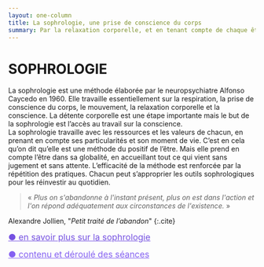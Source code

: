 ```yaml
---
layout: one-column
title: La sophrologie, une prise de conscience du corps
summary: Par la relaxation corporelle, et en tenant compte de chaque être dans sa globalité, la sophrologie permet d’atteindre un travail sur la conscience, et offre à chacun.e des pratiques qu’il ou elle peut réutiliser dans le quotidien.
---
```

# SOPHROLOGIE

La sophrologie est une méthode élaborée par le neuropsychiatre Alfonso Caycedo en 1960. Elle travaille essentiellement sur la respiration, la prise de conscience du corps, le mouvement, la relaxation corporelle et la conscience. La détente corporelle est une étape importante mais le but de la sophrologie est l’accès au travail sur la conscience.  
La sophrologie travaille avec les ressources et les valeurs de chacun, en prenant en compte ses particularités et son moment de vie. C’est en cela qu’on dit qu’elle est une méthode du positif de l’être. Mais elle prend en compte l’être dans sa globalité, en accueillant tout ce qui vient sans jugement et sans attente. L’efficacité de la méthode est renforcée par la répétition des pratiques. Chacun peut s’approprier les outils sophrologiques pour les réinvestir au quotidien.  

>«&nbsp;*Plus on s'abandonne à l'instant présent, plus on est dans l'action et l'on répond adéquatement aux circonstances de l'existence.*&nbsp;»

Alexandre Jollien, "*Petit traité de l’abandon*"
{:.cite}  

<a style="color: #7551e1; font-size: 1.1rem" href="en-savoir-plus-sur-la-sophrologie">● en savoir plus sur la sophrologie</a>

<a style="color: #8561f2; font-size: 1.1rem" href="contenu-des-seances-sophrologie">● contenu et déroulé des séances</a>

